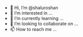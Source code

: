 - 👋 Hi, I’m @shaluroshan
- 👀 I’m interested in ...
- 🌱 I’m currently learning ...
- 💞️ I’m looking to collaborate on ...
- 📫 How to reach me ...

<!---
Shaluroshan/shaluroshan is a ✨ special ✨ repository because its `README.md` (this file) appears on your GitHub profile.
You can click the Preview link to take a look at your changes.
--->
